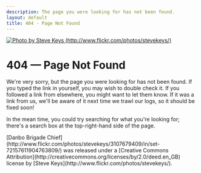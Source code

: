 ```yaml
---
description: The page you were looking for has not been found.
layout: default
title: 404 - Page Not Found
---
```

<p></p>

[<img src="/images/template/sad_robot.jpg" title="Photo by Steve Keys (http://www.flickr.com/photos/stevekeys/)" alt="Photo by Steve Keys (http://www.flickr.com/photos/stevekeys/)" class="left" />](http://www.flickr.com/photos/stevekeys/3107679409/in/set-72157611904763809/)

404 &mdash; Page Not Found
==========================
We're very sorry, but the page you were looking for has not been found. If you typed the link in yourself, you may wish to double check it. If you followed a link from elsewhere, you might want to let them know. If it was a link from us, we'll be aware of it next time we trawl our logs, so it should be fixed soon!

In the mean time, you could try searching for what you're looking for; there's a search box at the top-right-hand side of the page.

<div markdown="1" class="left_img_attribution">
[Danbo Brigade Chief](http://www.flickr.com/photos/stevekeys/3107679409/in/set-72157611904763809/) was released under a [Creative Commons Attribution](http://creativecommons.org/licenses/by/2.0/deed.en_GB) license by [Steve Keys](http://www.flickr.com/photos/stevekeys/).</div>

